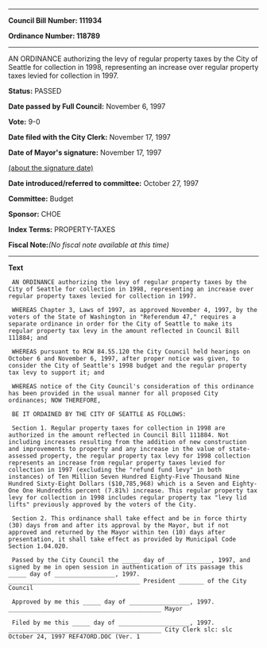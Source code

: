 

********

**Council Bill Number: 111934**
   
**Ordinance Number: 118789**
********

 AN ORDINANCE authorizing the levy of regular property taxes by the City of Seattle for collection in 1998, representing an increase over regular property taxes levied for collection in 1997.

**Status:** PASSED
   
**Date passed by Full Council:** November 6, 1997
   
**Vote:** 9-0
   
**Date filed with the City Clerk:** November 17, 1997
   
**Date of Mayor's signature:** November 17, 1997
   
[(about the signature date)](/~public/approvaldate.htm)
   
   
   
**Date introduced/referred to committee:** October 27, 1997
   
**Committee:** Budget
   
**Sponsor:** CHOE
   
   
**Index Terms:** PROPERTY-TAXES

**Fiscal Note:**_(No fiscal note available at this time)_

********

**Text**
   
```
 AN ORDINANCE authorizing the levy of regular property taxes by the City of Seattle for collection in 1998, representing an increase over regular property taxes levied for collection in 1997.

 WHEREAS Chapter 3, Laws of 1997, as approved November 4, 1997, by the voters of the State of Washington in "Referendum 47," requires a separate ordinance in order for the City of Seattle to make its regular property tax levy in the amount reflected in Council Bill 111884; and

 WHEREAS pursuant to RCW 84.55.120 the City Council held hearings on October 6 and November 6, 1997, after proper notice was given, to consider the City of Seattle's 1998 budget and the regular property tax levy to support it; and

 WHEREAS notice of the City Council's consideration of this ordinance has been provided in the usual manner for all proposed City ordinances; NOW THEREFORE,

 BE IT ORDAINED BY THE CITY OF SEATTLE AS FOLLOWS:

 Section 1. Regular property taxes for collection in 1998 are authorized in the amount reflected in Council Bill 111884. Not including increases resulting from the addition of new construction and improvements to property and any increase in the value of state- assessed property, the regular property tax levy for 1998 collection represents an increase from regular property taxes levied for collection in 1997 (excluding the "refund fund levy" in both instances) of Ten Million Seven Hundred Eighty-Five Thousand Nine Hundred Sixty-Eight Dollars ($10,785,968) which is a Seven and Eighty- One One Hundredths percent (7.81%) increase. This regular property tax levy for collection in 1998 includes regular property tax "levy lid lifts" previously approved by the voters of the City.

 Section 2. This ordinance shall take effect and be in force thirty (30) days from and after its approval by the Mayor, but if not approved and returned by the Mayor within ten (10) days after presentation, it shall take effect as provided by Municipal Code Section 1.04.020.

 Passed by the City Council the _____ day of ____________, 1997, and signed by me in open session in authentication of its passage this _____ day of _________________, 1997. _____________________________________ President _______ of the City Council

 Approved by me this _____ day of _________________, 1997. ___________________________________________ Mayor

 Filed by me this _____ day of ____________________, 1997. ___________________________________________ City Clerk slc: slc October 24, 1997 REF47ORD.DOC (Ver. 1

```
